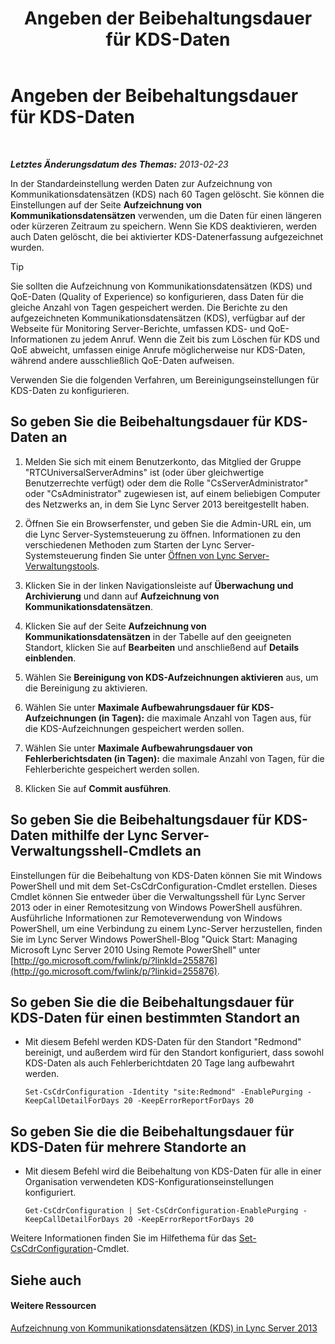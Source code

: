 ﻿---
title: Angeben der Beibehaltungsdauer für KDS-Daten
TOCTitle: Angeben der Beibehaltungsdauer für KDS-Daten
ms:assetid: c0fd6056-87bc-4136-902a-f1b37cd3a1ca
ms:mtpsurl: https://technet.microsoft.com/de-de/library/Gg182581(v=OCS.15)
ms:contentKeyID: 49295291
ms.date: 05/19/2016
mtps_version: v=OCS.15
ms.translationtype: HT
---

# Angeben der Beibehaltungsdauer für KDS-Daten

 

_**Letztes Änderungsdatum des Themas:** 2013-02-23_

In der Standardeinstellung werden Daten zur Aufzeichnung von Kommunikationsdatensätzen (KDS) nach 60 Tagen gelöscht. Sie können die Einstellungen auf der Seite **Aufzeichnung von Kommunikationsdatensätzen** verwenden, um die Daten für einen längeren oder kürzeren Zeitraum zu speichern. Wenn Sie KDS deaktivieren, werden auch Daten gelöscht, die bei aktivierter KDS-Datenerfassung aufgezeichnet wurden.


> [!TIP]
> Sie sollten die Aufzeichnung von Kommunikationsdatensätzen (KDS) und QoE-Daten (Quality of Experience) so konfigurieren, dass Daten für die gleiche Anzahl von Tagen gespeichert werden. Die Berichte zu den aufgezeichneten Kommunikationsdatensätzen (KDS), verfügbar auf der Webseite für Monitoring Server-Berichte, umfassen KDS- und QoE-Informationen zu jedem Anruf. Wenn die Zeit bis zum Löschen für KDS und QoE abweicht, umfassen einige Anrufe möglicherweise nur KDS-Daten, während andere ausschließlich QoE-Daten aufweisen.



Verwenden Sie die folgenden Verfahren, um Bereinigungseinstellungen für KDS-Daten zu konfigurieren.

## So geben Sie die Beibehaltungsdauer für KDS-Daten an

1.  Melden Sie sich mit einem Benutzerkonto, das Mitglied der Gruppe "RTCUniversalServerAdmins" ist (oder über gleichwertige Benutzerrechte verfügt) oder dem die Rolle "CsServerAdministrator" oder "CsAdministrator" zugewiesen ist, auf einem beliebigen Computer des Netzwerks an, in dem Sie Lync Server 2013 bereitgestellt haben.

2.  Öffnen Sie ein Browserfenster, und geben Sie die Admin-URL ein, um die Lync Server-Systemsteuerung zu öffnen. Informationen zu den verschiedenen Methoden zum Starten der Lync Server-Systemsteuerung finden Sie unter [Öffnen von Lync Server-Verwaltungstools](lync-server-2013-open-lync-server-administrative-tools.md).

3.  Klicken Sie in der linken Navigationsleiste auf **Überwachung und Archivierung** und dann auf **Aufzeichnung von Kommunikationsdatensätzen**.

4.  Klicken Sie auf der Seite **Aufzeichnung von Kommunikationsdatensätzen** in der Tabelle auf den geeigneten Standort, klicken Sie auf **Bearbeiten** und anschließend auf **Details einblenden**.

5.  Wählen Sie **Bereinigung von KDS-Aufzeichnungen aktivieren** aus, um die Bereinigung zu aktivieren.

6.  Wählen Sie unter **Maximale Aufbewahrungsdauer für KDS-Aufzeichnungen (in Tagen):** die maximale Anzahl von Tagen aus, für die KDS-Aufzeichnungen gespeichert werden sollen.

7.  Wählen Sie unter **Maximale Aufbewahrungsdauer von Fehlerberichtsdaten (in Tagen):** die maximale Anzahl von Tagen, für die Fehlerberichte gespeichert werden sollen.

8.  Klicken Sie auf **Commit ausführen**.

## So geben Sie die Beibehaltungsdauer für KDS-Daten mithilfe der Lync Server-Verwaltungsshell-Cmdlets an

Einstellungen für die Beibehaltung von KDS-Daten können Sie mit Windows PowerShell und mit dem Set-CsCdrConfiguration-Cmdlet erstellen. Dieses Cmdlet können Sie entweder über die Verwaltungsshell für Lync Server 2013 oder in einer Remotesitzung von Windows PowerShell ausführen. Ausführliche Informationen zur Remoteverwendung von Windows PowerShell, um eine Verbindung zu einem Lync-Server herzustellen, finden Sie im Lync Server Windows PowerShell-Blog "Quick Start: Managing Microsoft Lync Server 2010 Using Remote PowerShell" unter [http://go.microsoft.com/fwlink/p/?linkId=255876](http://go.microsoft.com/fwlink/p/?linkid=255876).

## So geben Sie die die Beibehaltungsdauer für KDS-Daten für einen bestimmten Standort an

  - Mit diesem Befehl werden KDS-Daten für den Standort "Redmond" bereinigt, und außerdem wird für den Standort konfiguriert, dass sowohl KDS-Daten als auch Fehlerberichtdaten 20 Tage lang aufbewahrt werden.
    
        Set-CsCdrConfiguration -Identity "site:Redmond" -EnablePurging -KeepCallDetailForDays 20 -KeepErrorReportForDays 20

## So geben Sie die die Beibehaltungsdauer für KDS-Daten für mehrere Standorte an

  - Mit diesem Befehl wird die Beibehaltung von KDS-Daten für alle in einer Organisation verwendeten KDS-Konfigurationseinstellungen konfiguriert.
    
        Get-CsCdrConfiguration | Set-CsCdrConfiguration-EnablePurging -KeepCallDetailForDays 20 -KeepErrorReportForDays 20

Weitere Informationen finden Sie im Hilfethema für das [Set-CsCdrConfiguration](https://docs.microsoft.com/en-us/powershell/module/skype/Set-CsCdrConfiguration)-Cmdlet.

## Siehe auch

#### Weitere Ressourcen

[Aufzeichnung von Kommunikationsdatensätzen (KDS) in Lync Server 2013](lync-server-2013-call-detail-recording-cdr.md)

